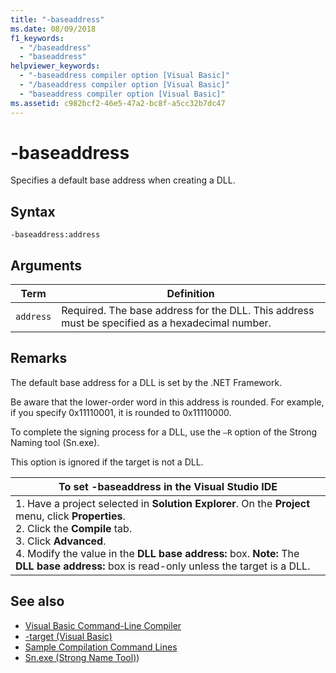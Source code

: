 ```yaml
---
title: "-baseaddress"
ms.date: 08/09/2018
f1_keywords: 
  - "/baseaddress"
  - "baseaddress"
helpviewer_keywords: 
  - "-baseaddress compiler option [Visual Basic]"
  - "/baseaddress compiler option [Visual Basic]"
  - "baseaddress compiler option [Visual Basic]"
ms.assetid: c982bcf2-46e5-47a2-bc8f-a5cc32b7dc47
---
```

# -baseaddress
Specifies a default base address when creating a DLL.  
  
## Syntax  
  
```  
-baseaddress:address  
```  
  
## Arguments  
  
|Term|Definition|  
|---|---|  
|`address`|Required. The base address for the DLL. This address must be specified as a hexadecimal number.|  
  
## Remarks  
 The default base address for a DLL is set by the .NET Framework.  
  
 Be aware that the lower-order word in this address is rounded. For example, if you specify 0x11110001, it is rounded to 0x11110000.  
  
 To complete the signing process for a DLL, use the `–R` option of the Strong Naming tool (Sn.exe).  
  
 This option is ignored if the target is not a DLL.  
  
|To set -baseaddress in the Visual Studio IDE|  
|---|  
|1.  Have a project selected in **Solution Explorer**. On the **Project** menu, click **Properties**. <br />2.  Click the **Compile** tab.<br />3.  Click **Advanced**.<br />4.  Modify the value in the **DLL base address:** box. **Note:**      The **DLL base address:** box is read-only unless the target is a DLL.|  
  
## See also

- [Visual Basic Command-Line Compiler](../../../visual-basic/reference/command-line-compiler/index.md)
- [-target (Visual Basic)](../../../visual-basic/reference/command-line-compiler/target.md)
- [Sample Compilation Command Lines](../../../visual-basic/reference/command-line-compiler/sample-compilation-command-lines.md)
- [Sn.exe (Strong Name Tool)](../../../framework/tools/sn-exe-strong-name-tool.md))

